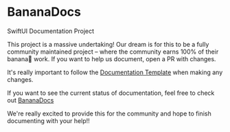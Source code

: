 # BananaDocs
SwiftUI Documentation Project 

This project is a massive undertaking! Our dream is for this to be a fully community maintained project – where the community earns 100% of their banana🍌 work.
If you want to help us document, open a PR with changes. 

It's really important to follow the [Documentation Template](https://github.com/BananaDocs/BananaDocs/wiki/Documentation-Template) when making any changes. 

If you want to see the current status of documentation, feel free to check out [BananaDocs](https://bananadocs.org)

We're really excited to provide this for the community and hope to finish documenting with your help!!


